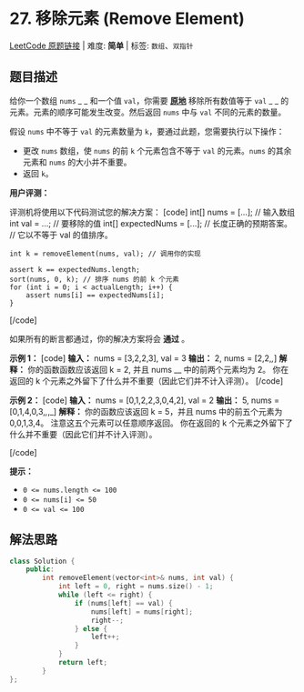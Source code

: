 # 27. 移除元素 (Remove Element)

[LeetCode 原题链接](https://leetcode.cn/problems/remove-element/) | 难度: **简单** | 标签: `数组`、`双指针`

## 题目描述

给你一个数组 `nums` _ _ 和一个值 `val`，你需要 **[原地](https://baike.baidu.com/item/%E5%8E%9F%E5%9C%B0%E7%AE%97%E6%B3%95)** 移除所有数值等于 `val` _ _ 的元素。元素的顺序可能发生改变。然后返回 `nums` 中与 `val` 不同的元素的数量。

假设 `nums` 中不等于 `val` 的元素数量为 `k`，要通过此题，您需要执行以下操作：

  * 更改 `nums` 数组，使 `nums` 的前 `k` 个元素包含不等于 `val` 的元素。`nums` 的其余元素和 `nums` 的大小并不重要。
  * 返回 `k`。

**用户评测：**

评测机将使用以下代码测试您的解决方案：
[code] 
    int[] nums = [...]; // 输入数组
    int val = ...; // 要移除的值
    int[] expectedNums = [...]; // 长度正确的预期答案。
                                // 它以不等于 val 的值排序。
    
    int k = removeElement(nums, val); // 调用你的实现
    
    assert k == expectedNums.length;
    sort(nums, 0, k); // 排序 nums 的前 k 个元素
    for (int i = 0; i < actualLength; i++) {
        assert nums[i] == expectedNums[i];
    }
[/code]

如果所有的断言都通过，你的解决方案将会 **通过** 。

 

**示例 1：**
[code] 
    **输入：** nums = [3,2,2,3], val = 3
    **输出：** 2, nums = [2,2,_,_]
    **解释：** 你的函数函数应该返回 k = 2, 并且 nums __ 中的前两个元素均为 2。
    你在返回的 k 个元素之外留下了什么并不重要（因此它们并不计入评测）。
[/code]

**示例 2：**
[code] 
    **输入：** nums = [0,1,2,2,3,0,4,2], val = 2
    **输出：** 5, nums = [0,1,4,0,3,_,_,_]
    **解释：** 你的函数应该返回 k = 5，并且 nums 中的前五个元素为 0,0,1,3,4。
    注意这五个元素可以任意顺序返回。
    你在返回的 k 个元素之外留下了什么并不重要（因此它们并不计入评测）。
    
[/code]

 

**提示：**

  * `0 <= nums.length <= 100`
  * `0 <= nums[i] <= 50`
  * `0 <= val <= 100`

## 解法思路

```cpp
class Solution {
    public:
        int removeElement(vector<int>& nums, int val) {
            int left = 0, right = nums.size() - 1;
            while (left <= right) {
                if (nums[left] == val) {
                    nums[left] = nums[right];
                    right--;
                } else {
                    left++;
                }
            }
            return left;
        }
};
```
